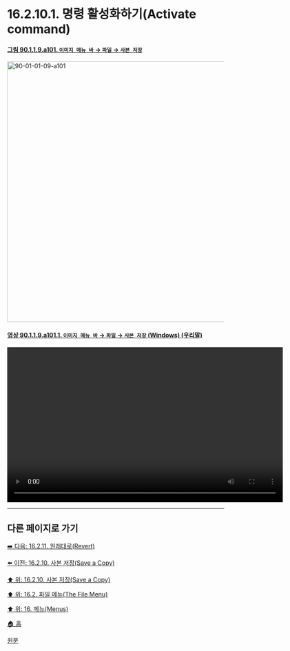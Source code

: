 # 16.2.10.1. 명령 활성화하기(Activate command)

<a id="90-01-01-09-a101"></a>

#### [그림 90.1.1.9.a101. `이미지 메뉴 바` → `파일` → `사본 저장`](./90-01-01-09-save_a_copy.md#90-01-01-09-a101)
<img width="980" height="605" alt="90-01-01-09-a101" src="https://github.com/user-attachments/assets/c757f261-5c93-42a1-944c-35d04b5fd6a7" />

<a id="90-01-01-09-a101-01"></a>

#### [영상 90.1.1.9.a101.1. `이미지 메뉴 바` → `파일` → `사본 저장` (Windows) (우리말)](./90-01-01-09-save_a_copy.md#90-01-01-09-a101-01)
<video controls="controls" width="640" height="360" src="https://github.com/user-attachments/assets/cc475b03-62a2-4fbe-9a02-f2dc98b9add0"></video>

***

## 다른 페이지로 가기

[➡️ 다음: 16.2.11. 원래대로(Revert)](./16-02-11-00-revert.md)

[⬅️ 이전: 16.2.10. 사본 저장(Save a Copy)](./16-02-10-00-save-a-copy.md)

[⬆️ 위: 16.2.10. 사본 저장(Save a Copy)](./16-02-10-00-save-a-copy.md)

[⬆️ 위: 16.2. 파일 메뉴(The File Menu)](./16-02-00-the-file-menu.md)

[⬆️ 위: 16. 메뉴(Menus)](./16-00-menus.md)

[🏠 홈](./00-home.md)

[원문](https://docs.gimp.org/2.10/ko/gimp-file-save-a-copy.html#idm23203)